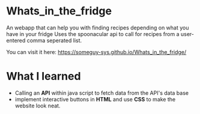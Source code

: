 # Whats_in_the_fridge

An webapp that can help you with finding recipes depending on what you have in your fridge
Uses the spoonacular api to call for recipes from a user-entered comma seperated list.

You can visit it here: https://someguy-sys.github.io/Whats_in_the_fridge/

# What I learned
- Calling an **API** within java script to fetch data from the API's data base
- implement interactive buttons in **HTML** and use **CSS** to make the website look neat.
